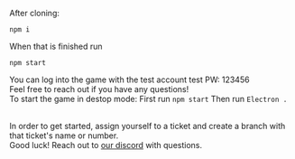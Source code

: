 After cloning:

```
npm i
``` 
When that is finished run
```
npm start
```
You can log into the game with the test account test PW: 123456
<br />
Feel free to reach out if you have any questions!
<br />
To start the game in destop mode:
First run ```npm start```
Then run ```Electron .```

<br />
In order to get started, assign yourself to a ticket and create a branch with that ticket's name or number. 
<br />
Good luck! Reach out to <a href="https://discord.gg/JQfTFY3MDb">our discord</a> with questions.


